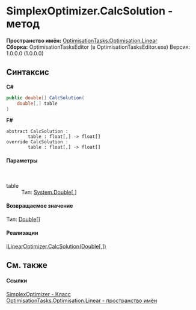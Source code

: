# SimplexOptimizer.CalcSolution - метод
 

**Пространство имён:**&nbsp;<a href="N_OptimisationTasks_Optimisation_Linear">OptimisationTasks.Optimisation.Linear</a><br />**Сборка:**&nbsp;OptimisationTasksEditor (в OptimisationTasksEditor.exe) Версия: 1.0.0.0 (1.0.0.0)

## Синтаксис

**C#**<br />
``` C#
public double[] CalcSolution(
	double[,] table
)
```

**F#**<br />
``` F#
abstract CalcSolution : 
        table : float[,] -> float[] 
override CalcSolution : 
        table : float[,] -> float[] 
```


#### Параметры
&nbsp;<dl><dt>table</dt><dd>Тип:&nbsp;<a href="http://msdn2.microsoft.com/ru-ru/library/643eft0t" target="_blank">System.Double</a>[,]<br /></dd></dl>

#### Возвращаемое значение
Тип:&nbsp;<a href="http://msdn2.microsoft.com/ru-ru/library/643eft0t" target="_blank">Double</a>[]

#### Реализации
<a href="M_OptimisationTasks_OptimisationMethods_Linear_ILinearOptimizer_CalcSolution">ILinearOptimizer.CalcSolution(Double[,])</a><br />

## См. также


#### Ссылки
<a href="T_OptimisationTasks_Optimisation_Linear_SimplexOptimizer">SimplexOptimizer - Класс</a><br /><a href="N_OptimisationTasks_Optimisation_Linear">OptimisationTasks.Optimisation.Linear - пространство имён</a><br />